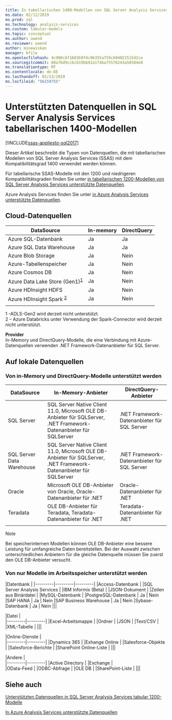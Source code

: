 ```yaml
---
title: In tabellarischen 1400-Modellen von SQL Server Analysis Services unterstützte Datenquellen | Microsoft-Dokumentation
ms.date: 02/12/2019
ms.prod: sql
ms.technology: analysis-services
ms.custom: tabular-models
ms.topic: conceptual
ms.author: owend
ms.reviewer: owend
author: minewiskan
manager: kfile
ms.openlocfilehash: 4c900c6f1683b9f4c96355a759c604022515d2ce
ms.sourcegitcommit: 89a7bd9ccbcb19bb92a1f4ba75576243a58584e8
ms.translationtype: MT
ms.contentlocale: de-DE
ms.lasthandoff: 02/13/2019
ms.locfileid: "56159755"
---
```

# <a name="data-sources-supported-in-sql-server-analysis-services-tabular-1400-models"></a>Unterstützten Datenquellen in SQL Server Analysis Services tabellarischen 1400-Modellen

[!INCLUDE[ssas-appliesto-sql2017](../../includes/ssas-appliesto-sql2017.md)]

Dieser Artikel beschreibt die Typen von Datenquellen, die mit tabellarischen Modellen von SQL Server Analysis Services (SSAS) mit dem Kompatibilitätsgrad 1400 verwendet werden können. 

Für tabellarische SSAS-Modelle mit den 1200 und niedrigeren Kompatibilitätsgraden finden Sie unter [in tabellarischen 1200-Modellen von SQL Server Analysis Services unterstützte Datenquellen](data-sources-supported-ssas-tabular.md).

Azure Analysis Services finden Sie unter [in Azure Analysis Services unterstützte Datenquellen](https://docs.microsoft.com/azure/analysis-services/analysis-services-datasource).


## <a name="cloud-data-sources"></a>Cloud-Datenquellen

|DataSource  |In-memory  |DirectQuery  |
|---------|---------|---------|
|Azure SQL-Datenbank     |   Ja      |    Ja      |
|Azure SQL Data Warehouse     |   Ja      |   Ja       |
|Azure Blob Storage     |   Ja       |    Nein      |
|Azure-Tabellenspeicher    |   Ja       |    Nein      |
|Azure Cosmos DB     |  Ja        |  Nein        |
|Azure Data Lake Store (Gen1)<sup>[1](#gen2)</sup>      |   Ja       |    Nein      |
|Azure HDInsight HDFS    |     Ja     |   Nein       |
|Azure HDInsight Spark <sup>[2](#databricks)</sup>     |   Ja       |   Nein       |
||||

<a name="gen2">1</a> -ADLS-Gen2 wird derzeit nicht unterstützt.   
<a name="databricks">2</a> – Azure Databricks unter Verwendung der Spark-Connector wird derzeit nicht unterstützt.   



**Provider**   
In-Memory und DirectQuery-Modelle, die eine Verbindung mit Azure-Datenquellen verwenden .NET Framework-Datenanbieter für SQL Server.

## <a name="on-premises-data-sources"></a>Auf lokale Datenquellen

### <a name="supported-by-in-memory-and-directquery-models"></a>Von in-Memory und DirectQuery-Modelle unterstützt werden

|DataSource | In-Memory-Anbieter | DirectQuery-Anbieter |
|  --- | --- | --- |
| SQL Server |SQL Server Native Client 11.0, Microsoft OLE DB-Anbieter für SQLServer, .NET Framework-Datenanbieter für SQLServer | .NET Framework-Datenanbieter für SQL Server |
| SQL Server Data Warehouse |SQL Server Native Client 11.0, Microsoft OLE DB-Anbieter für SQLServer, .NET Framework-Datenanbieter für SQLServer | .NET Framework-Datenanbieter für SQL Server |
| Oracle |Microsoft OLE DB-Anbieter von Oracle, Oracle-Datenanbieter für .NET |Oracle-Datenanbieter für .NET | |
| Teradata |OLE DB-Anbieter für Teradata, Teradata-Datenanbieter für .NET |Teradata-Datenanbieter für .NET | |
| | | |

> [!NOTE]
> Bei speicherinternen Modellen können OLE DB-Anbieter eine bessere Leistung für umfangreiche Daten bereitstellen. Bei der Auswahl zwischen unterschiedlichen Anbietern für die gleiche Datenquelle müssen Sie zuerst den OLE DB-Anbieter versucht.  

### <a name="supported-by-in-memory-models-only"></a>Von nur Modelle im Arbeitsspeicher unterstützt werden

|Datenbank  |
|---------|---------|---------|
|Access-Datenbank     | 
|SQL Server Analysis Services     | 
|IBM Informix (Beta) | 
|JSON-Dokument     | 
|Zeilen aus Binärdatei     | 
|MySQL-Datenbank     | 
|PostgreSQL-Datenbank    | Ja | Nein
|SAP HANA   | Ja | Nein
|SAP Business Warehouse    | Ja | Nein
|Sybase-Datenbank     | Ja | Nein
|||

|Datei  |  
|---------|---------|
|Excel-Arbeitsmappe     |
|Ordner     | 
|JSON | 
|Text/CSV    | 
|XML-Tabelle    | 
|||

|Online-Dienste  |  
|---------|---------|
|Dynamics 365      |
|Exhange Online     |
|Salesforce-Objekte    | 
|Salesforce-Berichte     |
|SharePoint Online-Liste     |
|||

|Andere  |  
|---------|---------|
|Active Directory      | 
|Exchange     |  
|OData-Feed     | 
|ODBC-Abfrage     | 
|OLE DB  | 
|SharePoint-Liste | 
|||

## <a name="see-also"></a>Siehe auch

[Unterstützten Datenquellen in SQL Server Analysis Services tabular 1200-Modelle](data-sources-supported-ssas-tabular.md)

[In Azure Analysis Services unterstützte Datenquellen](https://docs.microsoft.com/azure/analysis-services/analysis-services-datasource)   
